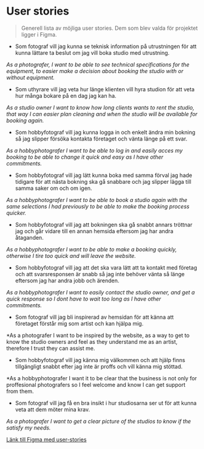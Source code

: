 # User stories
> Generell lista av möjliga user stories. Dem som blev valda för projektet ligger i Figma.

+ Som fotograf vill jag kunna se teknisk information på utrustningen för att kunna lättare ta beslut om jag vill boka studio med utrustning.

*As a photografer, I want to be able to see technical specifications for the equipment, to easier make a decision about booking the studio with or without equipment.*

+ Som uthyrare vill jag veta hur länge klienten vill hyra studion för att veta hur många bokare på en dag jag kan ha.

*As a studio owner I want to know how long clients wants to rent the studio, that way I can easier plan cleaning and when the studio will be available for booking again.*

+ Som hobbyfotograf vill jag kunna logga in och enkelt ändra min bokning så jag slipper försöka kontakta företaget och vänta länge på ett svar.

*As a hobbyphotografer I want to be able to log in and easily acces my booking to be able to change it quick and easy as I have other commitments.*

+ Som hobbyfotograf vill jag lätt kunna boka med samma förval jag hade tidigare för att nästa bokning ska gå snabbare och jag slipper lägga till samma saker om och om igen.

*As a hobbyphotografer I want to be able to book a studio again with the same selections I had previously to be able to make the booking process quicker.*

+ Som hobbyfotograf vill jag att bokningen ska gå snabbt annars tröttnar jag och går vidare till en annan hemsida eftersom jag har andra åtaganden.

*As a hobbyphotografer I want to be able to make a booking quickly, otherwise I tire too quick and will leave the website.*

+ Som hobbyfotograf vill jag att det ska vara lätt att ta kontakt med företag och att svarsresponsen är snabb så jag inte behöver vänta så länge eftersom jag har andra jobb och ärenden. 

*As a hobbyphotografer I want to easily contact the studio owner, and get a quick response so I dont have to wait too long as I have other commitments.*

+ Som fotograf vill jag bli inspirerad av hemsidan för att känna att företaget förstår mig som artist och kan hjälpa mig.

*As a photografer I want to be inspired by the website, as a way to get to know the studio owners and feel as they understand me as an artist, therefore I trust they can assist me.

+ Som hobbyfotograf vill jag känna mig välkommen och att hjälp finns tillgängligt snabbt efter jag inte är proffs och vill känna mig stöttad. 

*As a hobbyphotografer I want it to be clear that the business is not only for proffesional photografers so I feel welcome and know I can get support from them.

+ Som fotograf vill jag få en bra insikt i hur studiosarna ser ut för att kunna veta att dem möter mina krav.

*As a photografer I want to get a clear picture of the studios to know if the satisfy my needs.*





[Länk till Figma med user-stories](https://www.figma.com/design/ImHSrISVuH24ZQWWZIHFMo/U01?node-id=9-7&t=bbxc4YwxItavEmp0-1)